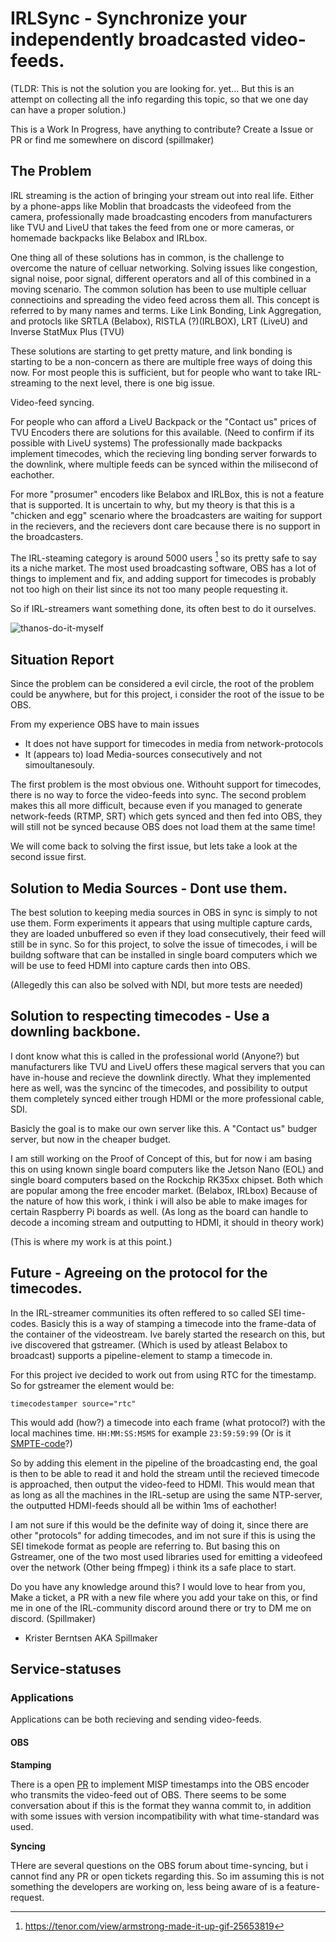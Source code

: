 # IRLSync - Synchronize your independently broadcasted video-feeds.

(TLDR: This is not the solution you are looking for. yet... But this is an attempt on collecting all the info regarding this topic, so that we one day can have a proper solution.)


This is a Work In Progress, have anything to contribute? Create a Issue or PR or find me somewhere on discord (spillmaker)


## The Problem
IRL streaming is the action of bringing your stream out into real life. Either by a phone-apps like Moblin that broadcasts the videofeed from the camera, professionally made broadcasting encoders from manufacturers like TVU and LiveU that takes the feed from one or more cameras, or homemade backpacks like Belabox and IRLbox.

One thing all of these solutions has in common, is the challenge to overcome the nature of celluar networking. Solving issues like congestion, signal noise, poor signal, different operators and all of this combined in a moving scenario.
The common solution has been to use multiple celluar connectioins and spreading the video feed across them all. This concept is referred to by many names and terms. Like Link Bonding, Link Aggregation, and protocls like SRTLA (Belabox), RISTLA (?)(IRLBOX), LRT (LiveU) and Inverse StatMux Plus (TVU)

These solutions are starting to get pretty mature, and link bonding is starting to be a non-concern as there are multiple free ways of doing this now. For most people this is sufficient, but for people who want to take IRL-streaming to the next level, there is one big issue.

Video-feed syncing.

For people who can afford a LiveU Backpack or the "Contact us" prices of TVU Encoders there are solutions for this available. (Need to confirm if its possible with LiveU systems) The professionally made backpacks implement timecodes, which the recieving ling bonding server forwards to the downlink, where multiple feeds can be synced within the milisecond of eachother.

For more "prosumer" encoders like Belabox and IRLBox, this is not a feature that is supported. It is uncertain to why, but my theory is that this is a "chicken and egg" scenario where the broadcasters are waiting for support in the recievers, and the recievers dont care because there is no support in the broadcasters.

The IRL-steaming category is around 5000 users [^1] so its pretty safe to say its a niche market. The most used broadcasting software, OBS has a lot of things to implement and fix, and adding support for timecodes is probably not too high on their list since its not too many people requesting it. 

So if IRL-streamers want something done, its often best to do it ourselves.

![thanos-do-it-myself](https://github.com/Spillmaker/irlsync/assets/696120/933ab0d0-66fa-4a7f-b7af-80565fcfd42b)

## Situation Report
Since the problem can be considered a evil circle, the root of the problem could be anywhere, but for this project, i consider the root of the issue to be OBS.

From my experience OBS have to main issues
- It does not have support for timecodes in media from network-protocols
- It (appears to) load Media-sources consecutively and not simoultanesouly.

The first problem is the most obvious one. Withouht support for timecodes, there is no way to force the video-feeds into sync.
The second problem makes this all more difficult, because even if you managed to generate network-feeds (RTMP, SRT) which gets synced and then fed into OBS, they will still not be synced because OBS does not load them at the same time!

We will come back to solving the first issue, but lets take a look at the second issue first.

## Solution to Media Sources - Dont use them.
The best solution to keeping media sources in OBS in sync is simply to not use them. Form experiments it appears that using multiple capture cards, they are loaded unbuffered so even if they load consecutively, their feed will still be in sync.
So for this project, to solve the issue of timecodes, i will be buildng software that can be installed in single board computers which we will be use to feed HDMI into capture cards then into OBS.


(Allegedly this can also be solved with NDI, but more tests are needed)

## Solution to respecting timecodes - Use a downling backbone.
I dont know what this is called in the professional world (Anyone?) but manufacturers like TVU and LiveU offers these magical servers that you can have in-house and recieve the downlink directly. What they implemented here as well, was the syncinc of the timecodes, and possibility to output them completely synced either trough HDMI or the more professional cable, SDI.

Basicly the goal is to make our own server like this. A "Contact us" budger server, but now in the cheaper budget.

I am still working on the Proof of Concept of this, but for now i am basing this on using known single board computers like the Jetson Nano (EOL) and single board computers based on the Rockchip RK35xx chipset. Both which are popular among the free encoder market. (Belabox, IRLbox) Because of the nature of how this work, i think i will also be able to make images for certain Raspberry Pi boards as well. (As long as the board can handle to decode a incoming stream and outputting to HDMI, it should in theory work)

(This is where my work is at this point.)


## Future - Agreeing on the protocol for the timecodes.
In the IRL-streamer communities its often reffered to so called SEI time-codes. Basicly this is a way of stamping a timecode into the frame-data of the container of the videostream. Ive barely started the research on this, but ive discovered that gstreamer. (Which is used by atleast Belabox to broadcast) supports a pipeline-element to stamp a timecode in.

For this project ive decided to work out from using RTC for the timestamp. So for gstreamer the element would be:

```timecodestamper source="rtc"```

This would add (how?) a timecode into each frame (what protocol?) with the local machines time. ```HH:MM:SS:MSMS``` for example ```23:59:59:99``` (Or is it [SMPTE-code](https://en.wikipedia.org/wiki/SMPTE_timecode)?)

So by adding this element in the pipeline of the broadcasting end, the goal is then to be able to read it and hold the stream until the recieved timecode is approached, then output the video-feed to HDMI. This would mean that as long as all the machines in the IRL-setup are using the same NTP-server, the outputted HDMI-feeds should all be within 1ms of eachother!

I am not sure if this would be the definite way of doing it, since there are other "protocols" for adding timecodes, and im not sure if this is using the SEI timekode format as people are referring to. But basing this on Gstreamer, one of the two most used libraries used for emitting a videofeed over the network (Other being ffmpeg) i think its a safe place to start.

Do you have any knowledge around this? I would love to hear from you, Make a ticket, a PR with a new file where you add your take on this, or find me in one of the IRL-community discord around there or try to DM me on discord. (Spillmaker)

- Krister Berntsen AKA Spillmaker


## Service-statuses

### Applications
Applications can be both recieving and sending video-feeds.

#### OBS

**Stamping**

There is a open [PR](https://github.com/obsproject/obs-studio/pull/4103) to implement MISP timestamps into the OBS encoder who transmits the video-feed out of OBS.
There seems to be some conversation about if this is the format they wanna commit to, in addition with some issues with version incompatibility with what time-standard was used.

**Syncing**

THere are several questions on the OBS forum about time-syncing, but i cannot find any PR or open tickets regarding this. So im assuming this is not something the developers are working on, less being aware of is a feature-request.

[^1]: https://tenor.com/view/armstrong-made-it-up-gif-25653819
